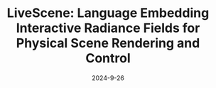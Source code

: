 ---
title: "LiveScene: Language Embedding Interactive Radiance Fields for Physical Scene Rendering and Control"
collection: publications
permalink: /publication/2024-livescene
date: 2024-9-26
venue: "Neurips"
authors: "<b>Delin Qu$^*$</b>, <b>Qizhi Chen$^{*}$</b>, Pingrui Zhang, Xianqiang Gao, Bin Zhao, Dong Wang$^†$, Xuelong Li"
url: 
project: https://livescenes.github.io
bibtex: files/2024_livescene.txt
arxiv: 
openpdf: https://livescenes.github.io/static/livescene2024.pdf
supp: 
teaser: images/2024_livescene.png
videoresults: 
videotalk: 
poster: 
code: https://github.com/livescenes/livescenes.github.io
---